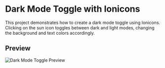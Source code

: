 # Dark Mode Toggle with Ionicons

This project demonstrates how to create a dark mode toggle using Ionicons. Clicking on the sun icon toggles between dark and light modes, changing the background and text colors accordingly.

## Preview

![Dark Mode Toggle Preview](dark_mode_toggle.gif)
